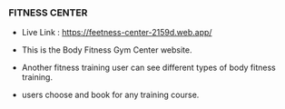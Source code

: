 ### FITNESS CENTER

- Live Link : https://feetness-center-2159d.web.app/

- This is the Body Fitness Gym Center website.
- Another fitness training user can see different types of body fitness training.
- users choose and book for any training course.
